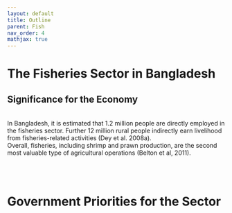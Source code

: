 ```yaml
---
layout: default
title: Outline
parent: Fish
nav_order: 4
mathjax: true
---
```


# The Fisheries Sector in Bangladesh
## Significance for the Economy
<br>
In Bangladesh, it is estimated that 1.2 million people are directly employed in the fisheries sector. Further 12 million rural people indirectly earn livelihood from fisheries-related activities (Dey et al. 2008a). 
<br>
Overall, fisheries, including shrimp and prawn production, are the second most valuable type of agricultural operations (Belton et al, 2011).


<br> <br> 

# Government Priorities for the Sector
